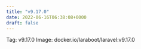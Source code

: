 ```yaml
---
title: "v9.17.0"
date: 2022-06-16T06:38:08+0000
draft: false
---
```


Tag: v9.17.0
Image: docker.io/laraboot/laravel:v9.17.0
